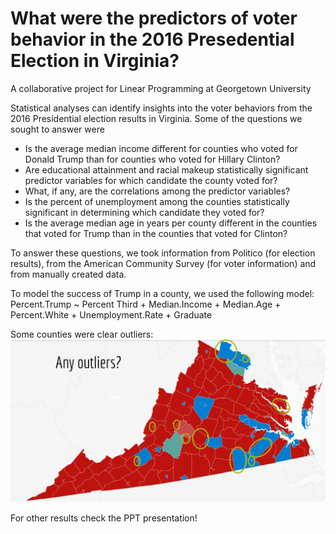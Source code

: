 # What were the predictors of voter behavior in the 2016 Presedential Election in Virginia?
A collaborative project for Linear Programming at Georgetown University

Statistical analyses can identify insights into the voter behaviors from the 2016 Presidential election results in Virginia.
Some of the questions we sought to answer were
- Is the average median income different for counties who voted for Donald Trump than for counties who voted for Hillary Clinton?
- Are educational attainment and racial makeup statistically significant predictor variables for which candidate the county voted for?
- What, if any, are the correlations among the predictor variables?
- Is the percent of unemployment among the counties statistically significant in determining which candidate they voted for?
- Is the average median age in years per county different in the counties that voted for Trump than in the counties that voted for Clinton?

To answer these questions, we took information from Politico (for election results), from the American Community Survey (for voter information) and from manually created data.

To model the success of Trump in a county, we used the following model: Percent.Trump ~ Percent Third + Median.Income + Median.Age + Percent.White + Unemployment.Rate + Graduate

Some counties were clear outliers:
![va_outliers](https://github.com/mathyjokes/VA-2016-Election-Results---Math651/blob/master/va_outliers.png)

For other results check the PPT presentation!
